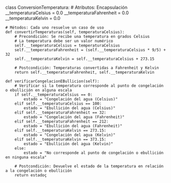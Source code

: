 class ConversionTemperatura:
    # Atributos: Encapsulación
    __temperaturaCelsius = 0.0
    __temperaturaFahrenheit = 0.0
    __temperaturaKelvin = 0.0

    # Métodos: Cada uno resuelve un caso de uso
    def convertirTemperaturas(self, temperaturaCelsius):
        # Precondición: Se recibe una temperatura en grados Celsius
        # La temperatura debe ser un valor numérico
        self.__temperaturaCelsius = temperaturaCelsius
        self.__temperaturaFahrenheit = (self.__temperaturaCelsius * 9/5) + 32
        self.__temperaturaKelvin = self.__temperaturaCelsius + 273.15

        # Postcondición: Temperaturas convertidas a Fahrenheit y Kelvin
        return self.__temperaturaFahrenheit, self.__temperaturaKelvin

    def verificarCongelacionEBullicion(self):
        # Verificar si la temperatura corresponde al punto de congelación o ebullición en alguna escala
        if self.__temperaturaCelsius == 0:
            estado = "Congelación del agua (Celsius)"
        elif self.__temperaturaCelsius == 100:
            estado = "Ebullición del agua (Celsius)"
        elif self.__temperaturaFahrenheit == 32:
            estado = "Congelación del agua (Fahrenheit)"
        elif self.__temperaturaFahrenheit == 212:
            estado = "Ebullición del agua (Fahrenheit)"
        elif self.__temperaturaKelvin == 273.15:
            estado = "Congelación del agua (Kelvin)"
        elif self.__temperaturaKelvin == 373.15:
            estado = "Ebullición del agua (Kelvin)"
        else:
            estado = "No corresponde al punto de congelación o ebullición en ninguna escala"

        # Postcondición: Devuelve el estado de la temperatura en relación a la congelación o ebullición
        return estadoç
